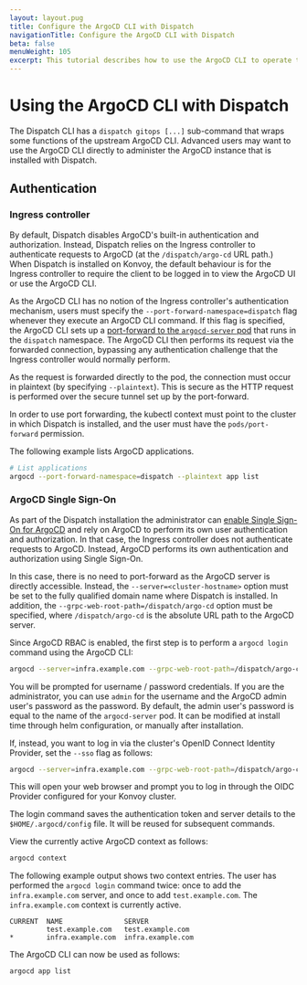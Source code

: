 ```yaml
---
layout: layout.pug
title: Configure the ArgoCD CLI with Dispatch
navigationTitle: Configure the ArgoCD CLI with Dispatch
beta: false
menuWeight: 105
excerpt: This tutorial describes how to use the ArgoCD CLI to operate the instance of ArgoCD that is bundled with Dispatch.
---
```


# Using the ArgoCD CLI with Dispatch

The Dispatch CLI has a `dispatch gitops [...]` sub-command that wraps some functions of the upstream ArgoCD CLI. Advanced users may want to use the ArgoCD CLI directly to administer the ArgoCD instance that is installed with Dispatch.

## Authentication

### Ingress controller

By default, Dispatch disables ArgoCD's built-in authentication and authorization. Instead, Dispatch relies on the Ingress controller to authenticate requests to ArgoCD (at the `/dispatch/argo-cd` URL path.) When Dispatch is installed on Konvoy, the default behaviour is for the Ingress controller to require the client to be logged in to view the ArgoCD UI or use the ArgoCD CLI.

As the ArgoCD CLI has no notion of the Ingress controller's authentication mechanism, users must specify the `--port-forward-namespace=dispatch` flag whenever they execute an ArgoCD CLI command. If this flag is specified, the ArgoCD CLI sets up a [port-forward to the `argocd-server` pod](https://kubernetes.io/docs/tasks/access-application-cluster/port-forward-access-application-cluster/) that runs in the `dispatch` namespace. The ArgoCD CLI then performs its request via the forwarded connection, bypassing any authentication challenge that the Ingress controller would normally perform.

As the request is forwarded directly to the pod, the connection must occur in plaintext (by specifying `--plaintext`). This is secure as the HTTP request is performed over the secure tunnel set up by the port-forward.

In order to use port forwarding, the kubectl context must point to the cluster in which Dispatch is installed, and the user must have the `pods/port-forward` permission.

The following example lists ArgoCD applications.

```bash
# List applications
argocd --port-forward-namespace=dispatch --plaintext app list
```

### ArgoCD Single Sign-On

As part of the Dispatch installation the administrator can [enable Single Sign-On for ArgoCD](../../../install/configure-argocd/index.md#single-sign-on-sso) and rely on ArgoCD to perform its own user authentication and authorization. In that case, the Ingress controller does not authenticate requests to ArgoCD. Instead, ArgoCD performs its own authentication and authorization using Single Sign-On.

In this case, there is no need to port-forward as the ArgoCD server is directly accessible. Instead, the `--server=<cluster-hostname>` option must be set to the fully qualified domain name where Dispatch is installed. In addition, the `--grpc-web-root-path=/dispatch/argo-cd` option must be specified, where `/dispatch/argo-cd` is the absolute URL path to the ArgoCD server.

Since ArgoCD RBAC is enabled, the first step is to perform a `argocd login` command using the ArgoCD CLI:

```bash
argocd --server=infra.example.com --grpc-web-root-path=/dispatch/argo-cd login infra.example.com
```

You will be prompted for username / password credentials. If you are the administrator, you can use `admin` for the username and the ArgoCD admin user's password as the password. By default, the admin user's password is equal to the name of the `argocd-server` pod. It can be modified at install time through helm configuration, or manually after installation.

If, instead, you want to log in via the cluster's OpenID Connect Identity Provider, set the `--sso` flag as follows:

```bash
argocd --server=infra.example.com --grpc-web-root-path=/dispatch/argo-cd login infra.example.com --sso
```

This will open your web browser and prompt you to log in through the OIDC Provider configured for your Konvoy cluster.

The login command saves the authentication token and server details to the `$HOME/.argocd/config` file. It will be reused for subsequent commands.

View the currently active ArgoCD context as follows:

```bash
argocd context
```

The following example output shows two context entries. The user has performed the `argocd login` command twice: once to add the `infra.example.com` server, and once to add `test.example.com`. The `infra.example.com` context is currently active.

```
CURRENT  NAME               SERVER
         test.example.com   test.example.com
*        infra.example.com  infra.example.com
```

The ArgoCD CLI can now be used as follows:

```bash
argocd app list
```
